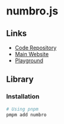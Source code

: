 # numbro.js

<!--
https://github.com/shadcn-ui/ui/issues/4385
https://github.com/radix-ui/primitives/issues/2213
-->

<!--
https://github.com/code-monarch/kraken/blob/dev/src/lib/helper/format-number.tsx
https://github.com/opudalo/eth-london/blob/main/packages/nextjs/components/utils.ts

https://github.com/rolderdev/rolder-kit/blob/main/packages/shared/src/libs/numbro.ts
https://github.com/BerlusGmbH/Berlussimo/blob/develop/resources/assets/js/libraries/numbro.ts
-->

## Links

- [Code Repository](https://github.com/BenjaminVanRyseghem/numbro)
- [Main Website](https://numbrojs.com)
- [Playground](https://numbrojs.com/try-me.html)

## Library

### Installation

```sh
# Using pnpm
pmpm add numbro
```
